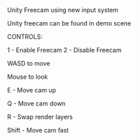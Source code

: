 Unity Freecam using new input system

Unity freecam can be found in demo scene

CONTROLS:

1 - Enable Freecam
2 - Disable Freecam

WASD to move

Mouse to look

E - Move cam up

Q - Move cam down

R - Swap render layers

Shift - Move cam fast
